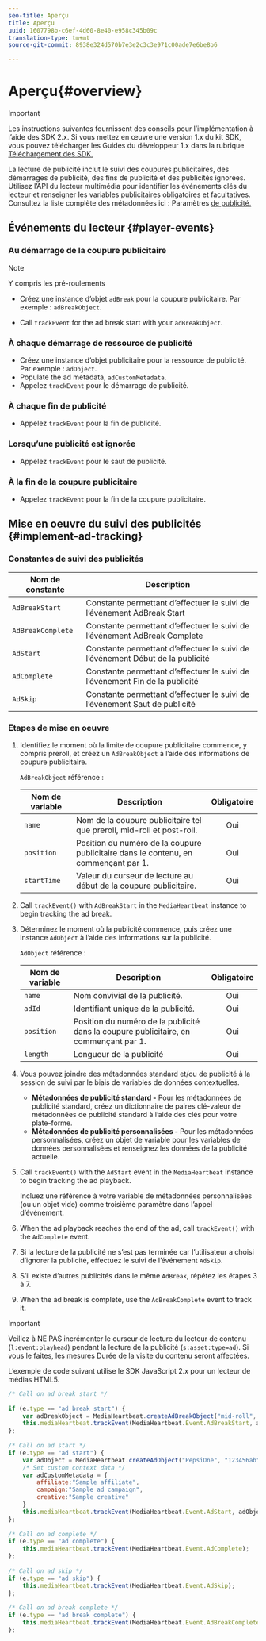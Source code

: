 ```yaml
---
seo-title: Aperçu
title: Aperçu
uuid: 1607798b-c6ef-4d60-8e40-e958c345b09c
translation-type: tm+mt
source-git-commit: 8938e324d570b7e3e2c3c3e971c00ade7e6be8b6

---
```



# Aperçu{#overview}

>[!IMPORTANT]
>
>Les instructions suivantes fournissent des conseils pour l’implémentation à l’aide des SDK 2.x. Si vous mettez en œuvre une version 1.x du kit SDK, vous pouvez télécharger les Guides du développeur 1.x dans la rubrique [Téléchargement des SDK.](/help/sdk-implement/download-sdks.md)

La lecture de publicité inclut le suivi des coupures publicitaires, des démarrages de publicité, des fins de publicité et des publicités ignorées. Utilisez l’API du lecteur multimédia pour identifier les événements clés du lecteur et renseigner les variables publicitaires obligatoires et facultatives. Consultez la liste complète des métadonnées ici : Paramètres [de publicité.](/help/metrics-and-metadata/ad-parameters.md)

## Événements du lecteur {#player-events}


### Au démarrage de la coupure publicitaire

>[!NOTE]
>Y compris les pré-roulements

* Créez une instance d’objet `adBreak` pour la coupure publicitaire. Par exemple : `adBreakObject`.

* Call `trackEvent` for the ad break start with your `adBreakObject`.

### À chaque démarrage de ressource de publicité

* Créez une instance d’objet publicitaire pour la ressource de publicité. Par exemple : `adObject`.
* Populate the ad metadata, `adCustomMetadata`.
* Appelez `trackEvent` pour le démarrage de publicité.

### À chaque fin de publicité

* Appelez `trackEvent` pour la fin de publicité.

### Lorsqu’une publicité est ignorée

* Appelez `trackEvent` pour le saut de publicité.

### À la fin de la coupure publicitaire

* Appelez `trackEvent` pour la fin de la coupure publicitaire.

## Mise en oeuvre du suivi des publicités {#implement-ad-tracking}

### Constantes de suivi des publicités

| Nom de constante | Description   |
|---|---|
| `AdBreakStart` | Constante permettant d’effectuer le suivi de l’événement AdBreak Start |
| `AdBreakComplete` | Constante permettant d’effectuer le suivi de l’événement AdBreak Complete |
| `AdStart` | Constante permettant d’effectuer le suivi de l’événement Début de la publicité |
| `AdComplete` | Constante permettant d’effectuer le suivi de l’événement Fin de la publicité |
| `AdSkip` | Constante permettant d’effectuer le suivi de l’événement Saut de publicité |

### Etapes de mise en oeuvre

1. Identifiez le moment où la limite de coupure publicitaire commence, y compris preroll, et créez un `AdBreakObject` à l’aide des informations de coupure publicitaire.

   `AdBreakObject` référence :

   | Nom de variable | Description | Obligatoire |
   | --- | --- | :---: |
   | `name` | Nom de la coupure publicitaire tel que preroll, mid-roll et post-roll. | Oui |
   | `position` | Position du numéro de la coupure publicitaire dans le contenu, en commençant par 1. | Oui |
   | `startTime` | Valeur du curseur de lecture au début de la coupure publicitaire. | Oui |

1. Call `trackEvent()` with `AdBreakStart` in the `MediaHeartbeat` instance to begin tracking the ad break.

1. Déterminez le moment où la publicité commence, puis créez une instance `AdObject` à l’aide des informations sur la publicité.

   `AdObject` référence :

   | Nom de variable | Description | Obligatoire |
   | --- | --- | :---: |
   | `name` | Nom convivial de la publicité. | Oui |
   | `adId` | Identifiant unique de la publicité. | Oui |
   | `position` | Position du numéro de la publicité dans la coupure publicitaire, en commençant par 1. | Oui |
   | `length` | Longueur de la publicité | Oui |

1. Vous pouvez joindre des métadonnées standard et/ou de publicité à la session de suivi par le biais de variables de données contextuelles.

   * **Métadonnées de publicité standard -** Pour les métadonnées de publicité standard, créez un dictionnaire de paires clé-valeur de métadonnées de publicité standard à l’aide des clés pour votre plate-forme.
   * **Métadonnées de publicité personnalisées -** Pour les métadonnées personnalisées, créez un objet de variable pour les variables de données personnalisées et renseignez les données de la publicité actuelle.

1. Call `trackEvent()` with the `AdStart` event in the `MediaHeartbeat` instance to begin tracking the ad playback.

   Incluez une référence à votre variable de métadonnées personnalisées (ou un objet vide) comme troisième paramètre dans l’appel d’événement.

1. When the ad playback reaches the end of the ad, call `trackEvent()` with the `AdComplete` event.

1. Si la lecture de la publicité ne s’est pas terminée car l’utilisateur a choisi d’ignorer la publicité, effectuez le suivi de l’événement `AdSkip`.
1. S’il existe d’autres publicités dans le même `AdBreak`, répétez les étapes 3 à 7.
1. When the ad break is complete, use the `AdBreakComplete` event to track it.

>[!IMPORTANT]
>
>Veillez à NE PAS incrémenter le curseur de lecture du lecteur de contenu (`l:event:playhead`) pendant la lecture de la publicité (`s:asset:type=ad`). Si vous le faites, les mesures Durée de la visite du contenu seront affectées.

L’exemple de code suivant utilise le SDK JavaScript 2.x pour un lecteur de médias HTML5.

```js
/* Call on ad break start */ 
 
if (e.type == "ad break start") { 
    var adBreakObject = MediaHeartbeat.createAdBreakObject("mid-roll", 2, 500); 
    this.mediaHeartbeat.trackEvent(MediaHeartbeat.Event.AdBreakStart, adBreakObject); 
}; 
 
/* Call on ad start */ 
if (e.type == "ad start") { 
    var adObject = MediaHeartbeat.createAdObject("PepsiOne", "123456ab", 1, 30); 
    /* Set custom context data */ 
    var adCustomMetadata = { 
        affiliate:"Sample affiliate", 
        campaign:"Sample ad campaign", 
        creative:"Sample creative" 
    } 
    this.mediaHeartbeat.trackEvent(MediaHeartbeat.Event.AdStart, adObject, adCustomMetadata); 
}; 
 
/* Call on ad complete */ 
if (e.type == "ad complete") { 
    this.mediaHeartbeat.trackEvent(MediaHeartbeat.Event.AdComplete); 
}; 
 
/* Call on ad skip */ 
if (e.type == "ad skip") { 
    this.mediaHeartbeat.trackEvent(MediaHeartbeat.Event.AdSkip); 
}; 
     
/* Call on ad break complete */ 
if (e.type == "ad break complete") { 
    this.mediaHeartbeat.trackEvent(MediaHeartbeat.Event.AdBreakComplete); 
}; 
```

